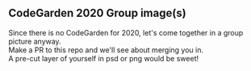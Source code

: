 ## CodeGarden 2020 Group image(s)

Since there is no CodeGarden for 2020, let's come together in a group picture anyway.  
Make a PR to this repo and we'll see about merging you in.  
A pre-cut layer of yourself in psd or png would be sweet!